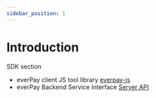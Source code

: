```yaml
---
sidebar_position: 1
---
```

# Introduction

SDK section
  - everPay client JS tool library [everpay-js](./everpay-js/intro)
  - everPay Backend Service Interface [Server API](./server-api/intro)